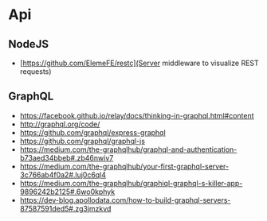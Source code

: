 # Api

## NodeJS

* [https://github.com/ElemeFE/restc](Server middleware to visualize REST
  requests)

## GraphQL

* https://facebook.github.io/relay/docs/thinking-in-graphql.html#content
* http://graphql.org/code/
* https://github.com/graphql/express-graphql
* https://github.com/graphql/graphql-js
* https://medium.com/the-graphqlhub/graphql-and-authentication-b73aed34bbeb#.zb46nwiv7
* https://medium.com/the-graphqlhub/your-first-graphql-server-3c766ab4f0a2#.luj0c6ql4
* https://medium.com/the-graphqlhub/graphiql-graphql-s-killer-app-9896242b2125#.6wo0kphyk
* https://dev-blog.apollodata.com/how-to-build-graphql-servers-87587591ded5#.zg3jmzkvd

